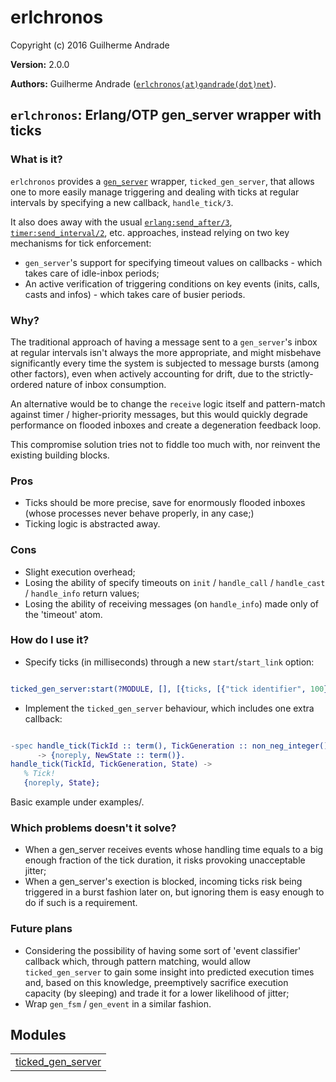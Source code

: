 

# erlchronos #

Copyright (c) 2016 Guilherme Andrade

__Version:__ 2.0.0

__Authors:__ Guilherme Andrade ([`erlchronos(at)gandrade(dot)net`](mailto:erlchronos(at)gandrade(dot)net)).

`erlchronos`: Erlang/OTP gen_server wrapper with ticks
---------


### <a name="What_is_it?">What is it?</a> ###


`erlchronos` provides a [`gen_server`](http://erlang.org/doc/man/gen_server.md) wrapper, `ticked_gen_server`,
that allows one to more easily manage triggering and dealing with ticks at regular intervals by specifying a new callback, `handle_tick/3`.

It also does away with the usual [`erlang:send_after/3`](http://www.erlang.org/doc/man/erlang.html#send_after-3),
[`timer:send_interval/2`](http://erlang.org/doc/man/timer.md#send_interval-2), etc. approaches, instead relying
on two key mechanisms for tick enforcement:
* `gen_server`'s support for specifying timeout values on callbacks - which takes care of idle-inbox periods;
* An active verification of triggering conditions on key events (inits, calls, casts and infos) - which takes care of busier periods.


### <a name="Why?">Why?</a> ###


The traditional approach of having a message sent to a `gen_server`'s inbox at regular intervals isn't always
the more appropriate, and might misbehave significantly every time the system is subjected to message bursts (among other factors), even when actively accounting for drift, due to the strictly-ordered nature of inbox consumption.

An alternative would be to change the `receive` logic itself and pattern-match against timer / higher-priority messages, but this would quickly degrade performance on flooded inboxes and create a degeneration feedback loop.

This compromise solution tries not to fiddle too much with, nor reinvent the existing building blocks.


### <a name="Pros">Pros</a> ###


* Ticks should be more precise, save for enormously flooded inboxes (whose processes never behave properly, in any case;)
* Ticking logic is abstracted away.


### <a name="Cons">Cons</a> ###


* Slight execution overhead;
* Losing the ability of specify timeouts on `init` / `handle_call` / `handle_cast` / `handle_info` return values;
* Losing the ability of receiving messages (on `handle_info`) made only of the 'timeout' atom.


### <a name="How_do_I_use_it?">How do I use it?</a> ###

* Specify ticks (in milliseconds) through a new `start`/`start_link` option:

```erlang

ticked_gen_server:start(?MODULE, [], [{ticks, [{"tick identifier", 100}]}]).

```

* Implement the `ticked_gen_server` behaviour, which includes one extra callback:

```erlang

-spec handle_tick(TickId :: term(), TickGeneration :: non_neg_integer(), State :: term())
      -> {noreply, NewState :: term()}.
handle_tick(TickId, TickGeneration, State) ->
   % Tick!
   {noreply, State};

```

Basic example under examples/.


### <a name="Which_problems_doesn't_it_solve?">Which problems doesn't it solve?</a> ###


* When a gen_server receives events whose handling time equals to a big enough fraction of the tick duration, it risks provoking unacceptable jitter;
* When a gen_server's exection is blocked, incoming ticks risk being triggered in a burst fashion later on, but ignoring them is easy enough to do if such is a requirement.


### <a name="Future_plans">Future plans</a> ###

* Considering the possibility of having some sort of 'event classifier' callback which, through pattern matching, would allow `ticked_gen_server` to gain some insight into predicted execution times and, based on this knowledge, preemptively sacrifice execution capacity (by sleeping) and trade it for a lower likelihood of jitter;
* Wrap `gen_fsm` / `gen_event` in a similar fashion.


## Modules ##


<table width="100%" border="0" summary="list of modules">
<tr><td><a href="ticked_gen_server.md" class="module">ticked_gen_server</a></td></tr></table>

